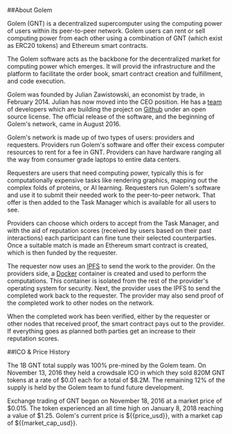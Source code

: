 ##About Golem

Golem (GNT) is a decentralized supercomputer using the computing power of users within its peer-to-peer network. Golem users can rent or sell computing power from each other using a combination of GNT (which exist as ERC20 tokens) and Ethereum smart contracts.

The Golem software acts as the backbone for the decentralized market for computing power which emerges. It will provid the infrastructure and the platform to facilitate the order book, smart contract creation and fulfillment, and code execution.

Golem was founded by Julian Zawistowski, an economist by trade, in February 2014. Julian has now moved into the CEO position. He has a [team](https://golem.network/team/) of developers which are building the project on [Github](https://github.com/golemfactory/golem) under an open source license. The official release of the software, and the beginning of Golem's network, came in August 2016.

Golem's network is made up of two types of users: providers and requesters. Providers run Golem's software and offer their excess computer resources to rent for a fee in GNT. Providers can have hardware ranging all the way from consumer grade laptops to entire data centers.

Requesters are users that need computing power, typically this is for computationally expensive tasks like rendering graphics, mapping out the complex folds of proteins, or AI learning. Requesters run Golem's software and use it to submit their needed work to the peer-to-peer network. That offer is then added to the Task Manager which is available for all users to see.

Providers can choose which orders to accept from the Task Manager, and with the aid of reputation scores (received by users based on their past interactions) each participant can fine tune their selected counterparties. Once a suitable match is made an Ethereum smart contract is created, which is then funded by the requester.

The requester now uses an [IPFS](https://en.wikipedia.org/wiki/InterPlanetary_File_System) to send the work to the provider. On the providers side, a [Docker](https://en.wikipedia.org/wiki/Docker_(software)) container is created and used to perform the computations. This container is isolated from the rest of the provider's operating system for security. Next, the provider uses the IPFS to send the completed work back to the requester. The provider may also send proof of the completed work to other nodes on the network.

When the completed work has been verified, either by the requester or other nodes that received proof, the smart contract pays out to the provider. If everything goes as planned both parties get an increase to their reputation scores.

##ICO & Price History

The 1B GNT total supply was 100% pre-mined by the Golem team. On November 13, 2016 they held a crowdsale ICO in which they sold 820M GNT tokens at a rate of $0.01 each for a total of $8.2M. The remaining 12% of the supply is held by the Golem team to fund future development.

Exchange trading of GNT began on November 18, 2016 at a market price of $0.015. The token experienced an all time high on January 8, 2018 reaching a value of $1.25. Golem's current price is ${{price_usd}}, with a market cap of ${{market_cap_usd}}.